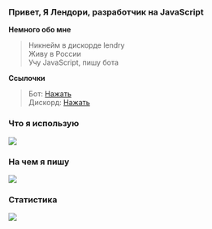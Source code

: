 ### Привет, Я Лендори, разработчик на JavaScript

**Немного обо мне**

> Никнейм в дискорде lendry \
> Живу в России \
> Учу JavaScript, пишу бота

**Ссылочки**

> Бот: [Нажать](https://discord.com/api/oauth2/authorize?client_id=982745857470386206&permissions=1644971949559&scope=bot%20applications.commands) \
> Дискорд: [Нажать](https://discord.com/users/731197274130219101)

### Что я использую
<p align="left">
  <a href="https://skillicons.dev">
    <img src="https://skillicons.dev/icons?i=vsc" />
  </a>
</p>

### На чем я пишу
<p align="left">
  <a href="https://skillicons.dev">
    <img src="https://skillicons.dev/icons?i=js,html,css,nodejs,cs,ts,arduino,py" />
  </a>
</p>

### Статистика
<a href="https://github.com/Lendorya">
  <img src="https://github-readme-stats.vercel.app/api?username=Lendorya&theme=onedark&count_private=true&custom_title=Github%20All%20Time%20Stats&show_icons=true" />
</a>
